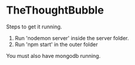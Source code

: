 # TheThoughtBubble

Steps to get it running.

1. Run 'nodemon server' inside the server folder.
2. Run 'npm start' in the outer folder

You must also have mongodb running.
